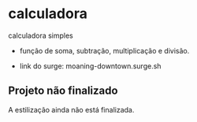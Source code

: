 # calculadora
calculadora simples

- função de soma, subtração, multiplicação e divisão. 

* link do surge: moaning-downtown.surge.sh

## Projeto não finalizado
A estilização ainda não está finalizada. 
